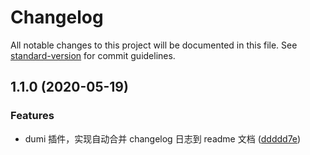 # Changelog

All notable changes to this project will be documented in this file. See [standard-version](https://github.com/conventional-changelog/standard-version) for commit guidelines.

## 1.1.0 (2020-05-19)

### Features

- dumi 插件，实现自动合并 changelog 日志到 readme 文档 ([ddddd7e](https://gitlab.xiguacity.cn///commit/ddddd7e2687b5f0cf9077c0371e002ea9c189880))
